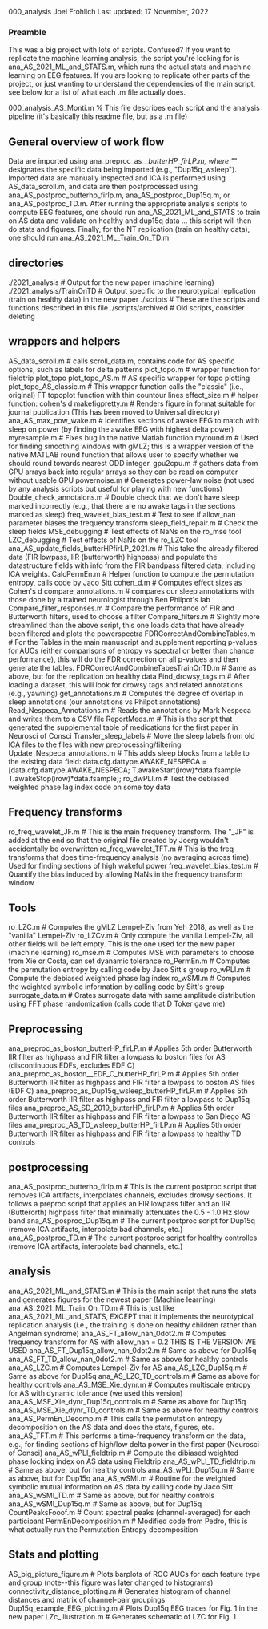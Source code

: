 000_analysis
Joel Frohlich
Last updated: 17 November, 2022
 
### Preamble ###
This was a big project with lots of scripts. Confused? If you want to replicate 
the machine learning analysis, the script you're looking for is ana_AS_2021_ML_and_STATS.m, 
which runs the actual stats and machine learning on EEG features. If you are 
looking to replicate other parts of the project, or just wanting to understand
the dependencies of the main script, see below for a list of what each .m file
actually does. 

000_analysis_AS_Monti.m % This file describes each script and the analysis pipeline 
(it's basically this readme file, but as a .m file)

## General overview of work flow

Data are imported using ana_preproc_as_*_butterHP_firLP.m, where "*" designates the specific data
being imported (e.g., "Dup15q_wsleep"). Imported data are manually inspected and ICA is performed using AS_data_scroll.m, and data are then
postprocessed using ana_AS_postproc_butterhp_firlp.m, ana_AS_postproc_Dup15q.m, or ana_AS_postproc_TD.m. After running the
appropriate analysis scripts to compute EEG features, one should run ana_AS_2021_ML_and_STATS to train on AS data and validate on healthy and
dup15q data ... this script will then do stats and figures. Finally, for the NT replication (train on healthy data), one should run 
ana_AS_2021_ML_Train_On_TD.m

## directories

./2021_analysis            # Output for the new paper (machine learning)
./2021_analysis/TrainOnTD  # Output specific to the neurotypical replication (train on healthy data) in the new paper
./scripts                  # These are the scripts and functions described in this file
./scripts/archived         # Old scripts, consider deleting 

## wrappers and helpers 
AS_data_scroll.m               # calls scroll_data.m, contains code for AS specific options, such as labels for delta patterns 
plot_topo.m                    # wrapper function for fieldtrip plot_topo
plot_topo_AS.m                 # AS specific wrapper for topo plotting 
plot_topo_AS_classic.m         #  This wrapper function calls the "classic" (i.e., original) FT topoplot function with thin countour lines 
effect_size.m                  # helper function: cohen's d 
makefigpretty.m                # Renders figure in format suitable for journal publication (This has been moved to Universal directory)
ana_AS_max_pow_wake.m          # Identifies sections of awake EEG to match with sleep on power (by finding the awake EEG with highest delta power)
myresample.m                   # Fixes bug in the native Matlab function
myround.m                      # Used for finding smoothing windows with gMLZ; this is a wrapper version of the native MATLAB round function that allows user to specify whether we should round towards nearest ODD integer. 
gpu2cpu.m                      # gathers data from GPU arrays back into regular arrays so they can be read on computer without usable GPU
powernoise.m                   # Generates power-law noise (not used by any analysis scripts but useful for playing with new functions) 
Double_check_annotaions.m      # Double check that we don't have sleep marked incorrectly (e.g., that there are no awake tags in the sections marked as sleep)
freq_wavelet_bias_test.m       # Test to see if allow_nan parameter biases the frequency transform 
sleep_field_repair.m           # Check the sleep fields
MSE_debugging                  # Test effects of NaNs on the ro_mse tool
LZC_debugging                  # Test effects of NaNs on the ro_LZC tool 
ana_AS_update_fields_butterHPfirLP_2021.m # This take the already filtered data (FIR lowpass, IIR (butterworth) highpass) and populate the datastructure fields with info from the FIR bandpass filtered data, including ICA weights.
CalcPermEn.m                   # Helper function to compute the permutation entropy, calls code by Jaco Sitt
cohen_d.m                      # Computes effect sizes as Cohen's d
compare_annotations.m          # compares our sleep annotations with those done by a trained neurologist through Ben Philpot's lab
Compare_filter_responses.m     # Compare the performance of FIR and Butterworth filters, used to choose a filter
Compare_filters.m              # Slightly more streamlined than the above script, this one loads data that have already been filtered and plots the powerspectra
FDRCorrectAndCombineTables.m   # For the Tables in the main manuscript and supplement reporting p-values for AUCs (either comparisons of entropy vs spectral or better than chance performance), this will do the FDR correction on all p-values and then generate the tables. 
FDRCorrectAndCombineTabesTrainOnTD.m # Same as above, but for the replication on healthy data
Find_drowsy_tags.m             # After loading a dataset, this will look for drowsy tags and related annotations (e.g., yawning)
get_annotations.m              # Computes the degree of overlap in sleep annotations (our annotations vs Philpot annotations)
Read_Nespeca_Annotations.m     # Reads the annotations by Mark Nespeca and writes them to a CSV file
ReportMeds.m                   # This is the script that generated the supplemental table of medications for the first paper in Neurosci of Consci
Transfer_sleep_labels          # Move the sleep labels from old ICA files to the files with new preprocessing/filtering
Update_Nespeca_annotations.m   # This adds sleep blocks from a table to the existing data field:  data.cfg.dattype.AWAKE_NESPECA = [data.cfg.dattype.AWAKE_NESPECA; T.awakeStart(irow)*data.fsample T.awakeStop(irow)*data.fsample];
ro_dwPLI.m                     # Test the debiased weighted phase lag index code on some toy data


## Frequency transforms
ro_freq_wavelet_JF.m       # This is the main frequency transform. The "_JF" is added at the end so that the original file created by Joerg wouldn't accidentally be overwritten
ro_freq_wavelet_TFT.m      # This is the freq transforms that does time-frequency analysis (no averaging across time). Used for finding sections of high wakeful power
freq_wavelet_bias_test.m   # Quantify the bias induced by allowing NaNs in the frequency transform window 

## Tools

ro_LZC.m                   # Computes the gMLZ Lempel-Ziv from Yeh 2018, as well as the "vanilla" Lempel-Ziv
ro_LZCv.m                  # Only compute the vanilla Lempel-Ziv, all other fields will be left empty. This is the one used for the new paper (machine learning)
ro_mse.m                   # Computes MSE with parameters to choose from Xie or Costa, can set dyanamic tolerance
ro_PermEn.m                # Computes the permutation entropy by calling code by Jaco Sitt's group
ro_wPLI.m                  # Compute the debiased weighted phase lag index
ro_wSMI.m                  # Computes the weighted symbolic information by calling code by Sitt's group
surrogate_data.m           # Crates surrogate data with same amplitude distribution using FFT phase randomization (calls code that D Toker gave me)

## Preprocessing

ana_preproc_as_boston_butterHP_firLP.m # Applies 5th order Butterworth IIR filter as highpass and FIR filter a lowpass to boston files for AS (discontinuous EDFs, excludes EDF C)
ana_preproc_as_boston__EDF_C_butterHP_firLP.m # Applies 5th order Butterworth IIR filter as highpass and FIR filter a lowpass to boston AS files (EDF C)
ana_preproc_as_Dup15q_wsleep_butterHP_firLP.m # Applies 5th order Butterworth IIR filter as highpass and FIR filter a lowpass to Dup15q files
ana_preproc_AS_SD_2019_butterHP_firLP.m # Applies 5th order Butterworth IIR filter as highpass and FIR filter a lowpass to San Diego AS files
ana_preproc_AS_TD_wsleep_butterHP_firLP.m # Applies 5th order Butterworth IIR filter as highpass and FIR filter a lowpass to healthy TD controls


## postprocessing
ana_AS_postproc_butterhp_firlp.m   # This is the current postproc script that removes ICA artifacts, interpolates channels, excludes drowsy sections. It follows a preproc script that applies an FIR lowpass filter and an IIR (Butterorth) highpass filter that minimally attenuates the 0.5 - 1.0 Hz slow band
ana_AS_posproc_Dup15q.m            # The current postproc script for Dup15q (remove ICA artifacts, interpolate bad channels, etc.)
ana_AS_postproc_TD.m               # The current postproc script for healthy controlles (remove ICA artifacts, interpolate bad channels, etc.)

## analysis 

ana_AS_2021_ML_and_STATS.m         # This is the main script that runs the stats and generates figures for the newest paper (Machine learning)
ana_AS_2021_ML_Train_On_TD.m       # This is just like ana_AS_2021_ML_and_STATS, EXCEPT that it implements the neurotypical replication analysis (i.e., the training is done on healthy children rather than Angelman syndrome)
ana_AS_FT_allow_nan_0dot2.m        # Computes frequency transform for AS with allow_nan = 0.2 THIS IS THE VERSION WE USED
ana_AS_FT_Dup15q_allow_nan_0dot2.m # Same as above for Dup15q
ana_AS_FT_TD_allow_nan_0dot2.m     # Same as above for healthy controls
ana_AS_LZC.m                       # Computes Lempel-Ziv for AS
ana_AS_LZC_Dup15q.m                # Same as above for Dup15q
ana_AS_LZC_TD_controls.m           # Same as above for healthy controls
ana_AS_MSE_Xie_dynr.m              # Computes multiscale entropy for AS with dynamic tolerance (we used this version)
ana_AS_MSE_Xie_dynr_Dup15q_controls.m # Same as above for Dup15q
ana_AS_MSE_Xie_dynr_TD_controls.m  # Same as above for healthy controls
ana_AS_PermEn_Decomp.m             # This calls the permutation entropy decomposition on the AS data and does the stats, figures, etc.
ana_AS_TFT.m                       # This performs a time-frequency transform on the data, e.g., for finding sections of high/low delta power in the first paper (Neurosci of Consci)
ana_AS_wPLI_fieldtrip.m            # Compute the dibiased weighted phase locking index on AS data using Fieldtrip
ana_AS_wPLI_TD_fieldtrip.m         # Same as above, but for healthy controls
ana_AS_wPLI_Dup15q.m               # Same as above, but for Dup15q
ana_AS_wSMI.m                      # Routine for the weighted symbolic mutual information on AS data by calling code by Jaco Sitt
ana_AS_wSMI_TD.m                   # Same as above, but for healthy controls
ana_AS_wSMI_Dup15q.m               # Same as above, but for Dup15q 
CountPeaksFooof.m                  # Count spectral peaks (channel-averaged) for each participant
PermEnDecomposition.m              # Modified code from Pedro, this is what actually run the Permutation Entropy decomposition 

## Stats and plotting

AS_big_picture_figure.m                # Plots barplots of ROC AUCs for each feature type and group (note--this figure was later changed to histograms)
connectivity_distance_plotting.m       # Generates histogram of channel distances and matrix of channel-pair groupings
Dup15q_example_EEG_plotting.m          # Plots Dup15q EEG traces for Fig. 1 in the new paper
LZc_illustration.m                     # Generates schematic of LZC for Fig. 1
